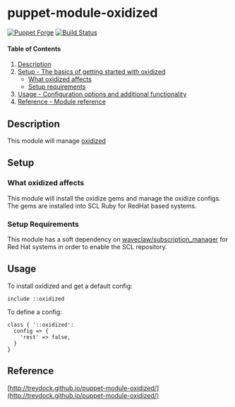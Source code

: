 # puppet-module-oxidized

[![Puppet Forge](http://img.shields.io/puppetforge/v/treydock/oxidized.svg)](https://forge.puppetlabs.com/treydock/oxidized)
[![Build Status](https://travis-ci.org/treydock/puppet-module-oxidized.png)](https://travis-ci.org/treydock/puppet-module-oxidized)

#### Table of Contents

1. [Description](#description)
2. [Setup - The basics of getting started with oxidized](#setup)
    * [What oxidized affects](#what-oxidized-affects)
    * [Setup requirements](#setup-requirements)
3. [Usage - Configuration options and additional functionality](#usage)
4. [Reference - Module reference](#reference)

## Description

This module will manage [oxidized](https://github.com/ytti/oxidized)

## Setup

### What oxidized affects

This module will install the oxidize gems and manage the oxidize configs. The gems are installed into SCL Ruby for RedHat based systems.

### Setup Requirements

This module has a soft dependency on [waveclaw/subscription_manager](https://forge.puppet.com/waveclaw/subscription_manager) for Red Hat systems in order to enable the SCL repository.

## Usage

To install oxidized and get a default config:

```puppet
include ::oxidized
```

To define a config:

```puppet
class { '::oxidized':
  config => {
    'rest' => false,
  }
}
```

## Reference

[http://treydock.github.io/puppet-module-oxidized/](http://treydock.github.io/puppet-module-oxidized/)
